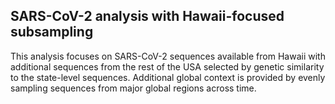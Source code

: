 ## SARS-CoV-2 analysis with Hawaii-focused subsampling
This analysis focuses on SARS-CoV-2 sequences available from Hawaii with additional sequences from the rest of the USA selected by genetic similarity to the state-level sequences. Additional global context is provided by evenly sampling sequences from major global regions across time.

